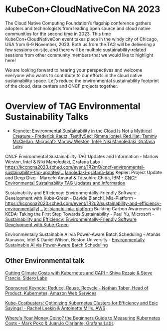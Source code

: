 # KubeCon+CloudNativeCon NA 2023

The Cloud Native Computing Foundation’s flagship conference gathers adopters and technologists from leading open source and cloud native communities for the second time in 2023. This time KubeCon+CloudNativeCon event takes place in the windy city of Chicago, USA from 6-9 November, 2023. Both us from the TAG will be delivering a few sessions on-site, and there will be multiple sustainability-related sessions from other community members that we would like to highlight here!

We are looking forward to hearing your perspectives and welcome everyone who wants to contribute to our efforts in the cloud native sustainability space.
Let’s reduce the environmental sustainability footprint of the cloud, data centers and CNCF projects together.

# Overview of TAG Environmental Sustainability Talks
* [Keynote: Environmental Sustainability in the Cloud Is Not a Mythical Creature - Frederick Kautz, TestifySec; Rimma Iontel, Red Hat; Tammy McClellan, Microsoft; Marlow Weston, Intel; Niki Manoledaki, Grafana Labs](https://kccncna2023.sched.com/event/1R4Tl/keynote-environmental-sustainability-in-the-c[…]anoledaki-grafana-labs)

CNCF Environmental Sustainability TAG Updates and Information - Marlow Weston, Intel & Niki Manoledaki, Grafana Labs - https://kccncna2023.sched.com/event/1R2mQ/cncf-environmental-sustainability-tag-updates[…]anoledaki-grafana-labs
Kepler: Project Update and Deep Dive - Marcelo Amaral & Tatsuhiro Chiba, IBM - [CNCF Environmental Sustainability TAG Updates and Information](https://kccncna2023.sched.com/event/1R2rh/kepler-project-update-and-deep-dive-marcelo-amaral-tatsuhiro-chiba-ibm)

Sustainability and Efficiency: Environmentally-Friendly Software Development with Kube-Green - Davide Bianchi, Mia-Platform - https://kccncna2023.sched.com/event/1R2u2/sustainability-and-efficiency-environmentally[…]e-bianchi-mia-platform
Building Carbon Awareness with KEDA: Taking the First Step Towards Sustainability - Paul Yu, Microsoft - [Sustainability and Efficiency: Environmentally-Friendly Software Development with Kube-Green](https://kccncna2023.sched.com/event/1TeMO/building-carbon-awareness-with-keda-taking-th[…]lity-paul-yu-microsoft)

Environmentally Sustainable AI via Power-Aware Batch Scheduling - Atanas Atanasov, Intel & Daniel Wilson, Boston University - [Environmentally Sustainable AI via Power-Aware Batch Scheduling](https://kccncna2023.sched.com/event/1R2tJ/environmentally-sustainable-ai-via-power-awar[…]lson-boston-university)

## Other Environmental talk 

[Cutting Climate Costs with Kubernetes and CAPI - Shiva Rezaie & Steve Francis, Sidero Labs](https://sched.co/1R2p6)

[Sponsored Keynote: Reduce, Reuse, Recycle - Nathan Taber, Head of Product, Kubernetes, Amazon Web Services](https://sched.co/1R4fu)

[Kube-Costbusters: Optimizing Kubernetes Clusters for Efficiency and Epic Savings! - Rachel Leekin & Antoinette Mills, AWS](https://sched.co/1R2r2)

[Where's Your Money Going? the Beginners Guide to Measuring Kubernetes Costs - Mark Poko & JuanJo Ciarlante, Grafana Labs](https://sched.co/1R2vE)
